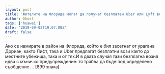 ```yaml
---
layout: post
title: 'Жителите на Флорида могат да получат безплатен Uber или Lyft возене до приют на Дориан'
author: Ghost
tags: ['huawei']
date: '2019-09-02T19:07:00Z'
draft: false
---
```


Ако се намирате в район на Флорида, който е бил засегнат от урагана Дориан, както Лифт, така и Uber предлагат безплатни вози както до местните убежища, така и от тях.И в двата случая тази безплатна возия идва с мъничко предупреждение: тя трябва да бъде под определено съобщение ... [899 знака]
